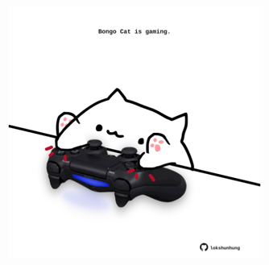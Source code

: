 <!-- built at 28/04/2021, 09:07:29 UTC -->
<p align="center">
  <img width="500" height="500" src="./ReadmeImage.svg">
</p>
